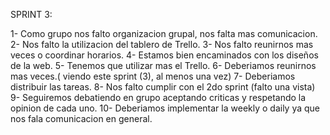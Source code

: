 SPRINT 3: 

1- Como grupo nos falto organizacion grupal, nos falta mas comunicacion.
2- Nos falto la utilizacion del tablero de Trello.
3- Nos falto reunirnos mas veces o coordinar horarios.
4- Estamos bien encaminados con los diseños de la web.
5- Tenemos que utilizar mas el Trello.
6- Deberiamos reunirnos mas veces.( viendo este sprint (3), al menos una vez)
7- Deberiamos distribuir las tareas. 
8- Nos falto cumplir con el 2do sprint (falto una vista)
9- Seguiremos debatiendo en grupo aceptando criticas y respetando la opinion de cada uno.
10- Deberiamos implementar la weekly o daily ya que nos fala comunicacion en general.